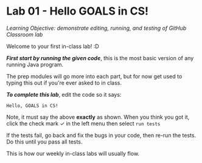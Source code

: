 # Lab 01 - Hello GOALS in CS!

_Learning Objective: demonstrate editing, running, and testing of GitHub Classroom lab_

Welcome to your first in-class lab! :D

**_First start by running the given code_**, this is the most basic version of any running Java program.

The prep modules will go more into each part, but for now get used to typing this out if you're ever asked to in class.

**_To complete this lab_**, edit the code so it says:

```
Hello, GOALS in CS!
```

Note, it must say the above **exactly** as shown. When you think you got it, click the check mark ✓ in the left menu then select `run tests`

If the tests fail, go back and fix the bugs in your code, then re-run the tests. Do this until you pass all tests.

This is how our weekly in-class labs will usually flow.
